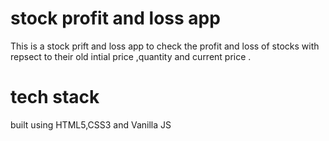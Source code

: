 # stock profit and loss app
This is a stock prift and loss app to check the profit and loss of stocks with repsect to their old intial price ,quantity and current price .

# tech stack
built using HTML5,CSS3 and Vanilla JS 
